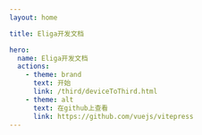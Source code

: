 ```yaml
---
layout: home

title: Eliga开发文档

hero:
  name: Eliga开发文档
  actions:
    - theme: brand
      text: 开始
      link: /third/deviceToThird.html
    - theme: alt
      text: 在github上查看
      link: https://github.com/vuejs/vitepress
---
```

